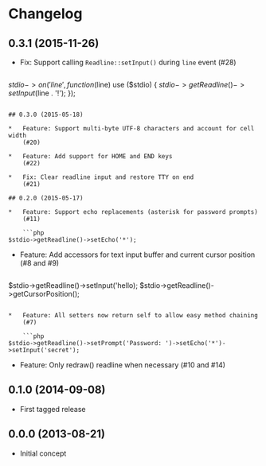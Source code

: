 # Changelog

## 0.3.1 (2015-11-26)

*   Fix: Support calling `Readline::setInput()` during `line` event
    (#28)

    ```php
$stdio->on('line', function ($line) use ($stdio) {
    $stdio->getReadline()->setInput($line . '!');
});
```

## 0.3.0 (2015-05-18)

*   Feature: Support multi-byte UTF-8 characters and account for cell width
    (#20)

*   Feature: Add support for HOME and END keys
    (#22)

*   Fix: Clear readline input and restore TTY on end
    (#21)

## 0.2.0 (2015-05-17)

*   Feature: Support echo replacements (asterisk for password prompts)
    (#11)

    ```php
$stdio->getReadline()->setEcho('*');
```

*   Feature: Add accessors for text input buffer and current cursor position
    (#8 and #9)

    ```php
$stdio->getReadline()->setInput('hello);
$stdio->getReadline()->getCursorPosition();
```

*   Feature: All setters now return self to allow easy method chaining
    (#7)

    ```php
$stdio->getReadline()->setPrompt('Password: ')->setEcho('*')->setInput('secret');
```

*   Feature: Only redraw() readline when necessary
    (#10 and #14)

## 0.1.0 (2014-09-08)

*   First tagged release

## 0.0.0 (2013-08-21)

*   Initial concept
